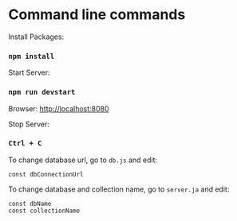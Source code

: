 # Command line commands

Install Packages: 
### `npm install`

Start Server: 
### `npm run devstart`

Browser: [http://localhost:8080](http://localhost:8080)

Stop Server: 
### `Ctrl + C`

To change database url, go to `db.js` and edit:
~~~~
const dbConnectionUrl
~~~~

To change database and collection name, go to `server.ja` and edit:
~~~~
const dbName 
const collectionName
~~~~
